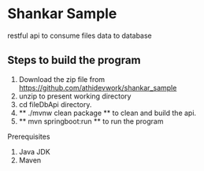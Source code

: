 # Shankar Sample
restful api to consume files data to database

## Steps to build the program

1. Download the zip file from https://github.com/athidevwork/shankar_sample
2. unzip to present working directory
3. cd fileDbApi directory.
4. ** ./mvnw clean package ** to clean and build the api.
5. ** mvn springboot:run ** to run the program


Prerequisites

1. Java JDK
2. Maven

 
